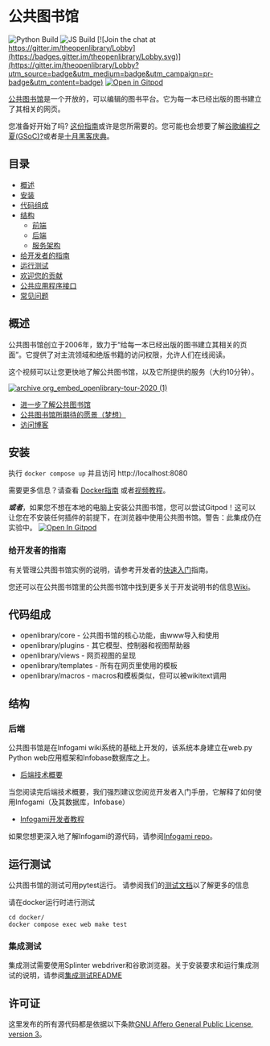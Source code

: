 # 公共图书馆

![Python Build](https://github.com/internetarchive/openlibrary/actions/workflows/javascript_tests.yaml/badge.svg)
![JS Build](https://github.com/internetarchive/openlibrary/actions/workflows/python_tests.yaml/badge.svg)
[![Join the chat at https://gitter.im/theopenlibrary/Lobby](https://badges.gitter.im/theopenlibrary/Lobby.svg)](https://gitter.im/theopenlibrary/Lobby?utm_source=badge&utm_medium=badge&utm_campaign=pr-badge&utm_content=badge)
[![Open in Gitpod](https://gitpod.io/button/open-in-gitpod.svg)](https://gitpod.io/#https://github.com/internetarchive/openlibrary/)

[公共图书馆](https://openlibrary.org)是一个开放的，可以编辑的图书平台。它为每一本已经出版的图书建立了其相关的网页。

您准备好开始了吗? [这份指南](https://github.com/internetarchive/openlibrary/blob/master/CONTRIBUTING.md)或许是您所需要的。您可能也会想要了解[谷歌编程之夏(GSoC)?](https://github.com/internetarchive/openlibrary/wiki/Google-Summer-of-Code)或者是[十月黑客庆典](https://github.com/internetarchive/openlibrary/wiki/Hacktoberfest)。

## 目录
   - [概述](#概述)
   - [安装](#安装)
   - [代码组成](#代码组成)
   - [结构](#结构)
     - [前端](https://github.com/internetarchive/openlibrary/wiki/Frontend-Guide)
     - [后端](#后端)
     - [服务架构](https://github.com/internetarchive/openlibrary/wiki/Production-Service-Architecture)
   - [给开发者的指南](#给开发者的指南)
   - [运行测试](#运行测试)
   - [欢迎您的贡献](CONTRIBUTING.md)
   - [公共应用程序接口](https://openlibrary.org/developers/api)
   - [常见问题](https://openlibrary.org/help/faq)

## 概述

公共图书馆创立于2006年，致力于“给每一本已经出版的图书建立其相关的页面”。它提供了对主流领域和绝版书籍的访问权限，允许人们在线阅读。

这个视频可以让您更快地了解公共图书馆，以及它所提供的服务（大约10分钟）。

[![archive org_embed_openlibrary-tour-2020 (1)](https://user-images.githubusercontent.com/978325/91348906-55940d00-e799-11ea-83b9-17cd4d99642b.png)](https://archive.org/embed/openlibrary-tour-2020/openlibrary.ogv)

- [进一步了解公共图书馆](https://openlibrary.org/about)
- [公共图书馆所期待的愿景（梦想）](https://openlibrary.org/about/vision)
- [访问博客](https://blog.openlibrary.org)

## 安装

执行 `docker compose up` 并且访问 http://localhost:8080

需要更多信息？请查看 [Docker指南](https://github.com/internetarchive/openlibrary/blob/master/docker/README.md)
或者[视频教程](https://archive.org/embed/openlibrary-developer-docs/openlibrary-docker-set-up.mp4)。

***或者***，如果您不想在本地的电脑上安装公共图书馆，您可以尝试Gitpod！这可以让您在不安装任何插件的前提下，在浏览器中使用公共图书馆。警告：此集成仍在实验中。
[![Open In Gitpod](https://gitpod.io/button/open-in-gitpod.svg)](https://gitpod.io/#https://github.com/internetarchive/openlibrary/)

### 给开发者的指南

有关管理公共图书馆实例的说明，请参考开发者的[快速入门](https://github.com/internetarchive/openlibrary/wiki/Getting-Started)指南。

您还可以在公共图书馆里的公共图书馆中找到更多关于开发说明书的信息[Wiki](https://github.com/internetarchive/openlibrary/wiki/)。

## 代码组成

* openlibrary/core - 公共图书馆的核心功能，由www导入和使用
* openlibrary/plugins - 其它模型、控制器和视图帮助器
* openlibrary/views - 网页视图的呈现
* openlibrary/templates - 所有在网页里使用的模板
* openlibrary/macros - macros和模板类似，但可以被wikitext调用

## 结构

### 后端

公共图书馆是在Infogami wiki系统的基础上开发的，该系统本身建立在web.py Python web应用框架和Infobase数据库之上。

- [后端技术概要](https://openlibrary.org/about/tech)

当您阅读完后端技术概要，我们强烈建议您阅览开发者入门手册，它解释了如何使用Infogami（及其数据库，Infobase）

- [Infogami开发者教程](https://openlibrary.org/dev/docs/infogami)

如果您想更深入地了解Infogami的源代码，请参阅[Infogami repo](https://github.com/internetarchive/infogami)。

## 运行测试

公共图书馆的测试可用pytest运行。 请参阅我们的[测试文档](https://github.com/internetarchive/openlibrary/wiki/Testing)以了解更多的信息

请在docker运行时进行测试

```
cd docker/
docker compose exec web make test
```

### 集成测试

集成测试需要使用Splinter webdriver和谷歌浏览器。关于安装要求和运行集成测试的说明，请参阅[集成测试README](tests/integration/README.md)

## 许可证

这里发布的所有源代码都是依据以下条款[GNU Affero General Public License, version 3](https://www.gnu.org/licenses/agpl-3.0.html)。